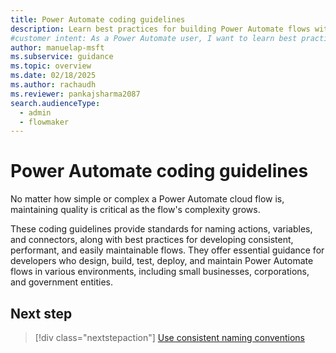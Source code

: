 ```yaml
---
title: Power Automate coding guidelines
description: Learn best practices for building Power Automate flows with coding guidelines. Improve consistency, performance, and maintainability.
#customer intent: As a Power Automate user, I want to learn best practices for building and maintaining efficient cloud flows.
author: manuelap-msft
ms.subservice: guidance
ms.topic: overview
ms.date: 02/18/2025
ms.author: rachaudh
ms.reviewer: pankajsharma2087
search.audienceType: 
  - admin
  - flowmaker
---
```


# Power Automate coding guidelines

No matter how simple or complex a Power Automate cloud flow is, maintaining quality is critical as the flow's complexity grows.

These coding guidelines provide standards for naming actions, variables, and connectors, along with best practices for developing consistent, performant, and easily maintainable flows. They offer essential guidance for developers who design, build, test, deploy, and maintain Power Automate flows in various environments, including small businesses, corporations, and government entities.

## Next step

> [!div class="nextstepaction"]
> [Use consistent naming conventions](use-consistent-naming-conventions.md)

